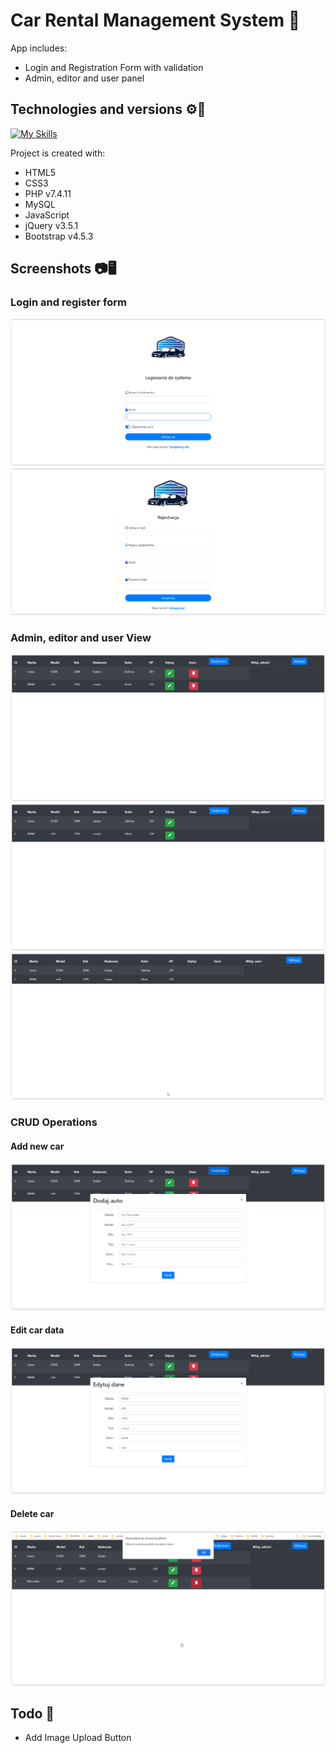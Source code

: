 # Car Rental Management System 🚗
App includes:
  - Login and Registration Form with validation
  - Admin, editor and user panel
    
## Technologies and versions ⚙️🔧
[![My Skills](https://skillicons.dev/icons?i=html,css,php,mysql,javascript,jquery,bootstrap&perline=10)](https://skillicons.dev)

Project is created with:
  - HTML5
  - CSS3
  - PHP v7.4.11
  - MySQL 
  - JavaScript
  - jQuery v3.5.1
  - Bootstrap v4.5.3

## Screenshots 📷🖥️
### Login and register form
![Example screenshot](./images/login.PNG)
![Example screenshot](./images/register.PNG)
### Admin, editor and user View
![Example screenshot](./images/adminView.PNG)
![Example screenshot](./images/editorView.PNG)
![Example screenshot](./images/userView.PNG)
### CRUD Operations
#### Add new car
![Example screenshot](./images/add.PNG)
#### Edit car data
![Example screenshot](./images/edit.PNG)
#### Delete car
![Example screenshot](./images/delete.PNG)

## Todo 📝

- Add Image Upload Button
